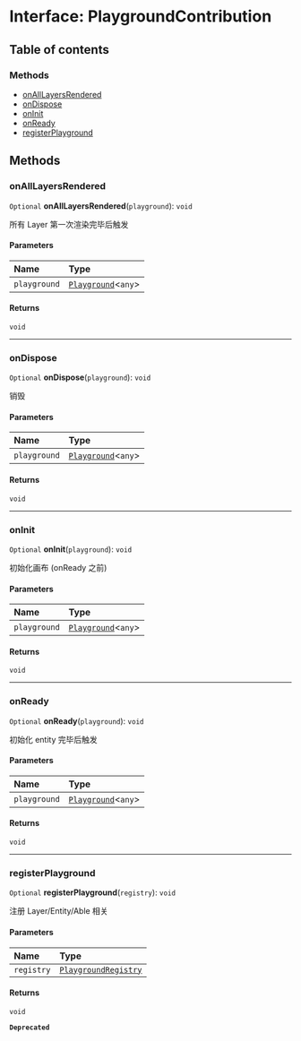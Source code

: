 # Interface: PlaygroundContribution

## Table of contents

### Methods

* [onAllLayersRendered](/auto-docs/free-layout-editor/interfaces/PlaygroundContribution.md#onalllayersrendered)
* [onDispose](/auto-docs/free-layout-editor/interfaces/PlaygroundContribution.md#ondispose)
* [onInit](/auto-docs/free-layout-editor/interfaces/PlaygroundContribution.md#oninit)
* [onReady](/auto-docs/free-layout-editor/interfaces/PlaygroundContribution.md#onready)
* [registerPlayground](/auto-docs/free-layout-editor/interfaces/PlaygroundContribution.md#registerplayground)

## Methods

### onAllLayersRendered

`Optional` **onAllLayersRendered**(`playground`): `void`

所有 Layer 第一次渲染完毕后触发

#### Parameters

| Name | Type |
| :------ | :------ |
| `playground` | [`Playground`](/auto-docs/free-layout-editor/classes/Playground.md)<`any`> |

#### Returns

`void`

***

### onDispose

`Optional` **onDispose**(`playground`): `void`

销毁

#### Parameters

| Name | Type |
| :------ | :------ |
| `playground` | [`Playground`](/auto-docs/free-layout-editor/classes/Playground.md)<`any`> |

#### Returns

`void`

***

### onInit

`Optional` **onInit**(`playground`): `void`

初始化画布 (onReady 之前)

#### Parameters

| Name | Type |
| :------ | :------ |
| `playground` | [`Playground`](/auto-docs/free-layout-editor/classes/Playground.md)<`any`> |

#### Returns

`void`

***

### onReady

`Optional` **onReady**(`playground`): `void`

初始化 entity 完毕后触发

#### Parameters

| Name | Type |
| :------ | :------ |
| `playground` | [`Playground`](/auto-docs/free-layout-editor/classes/Playground.md)<`any`> |

#### Returns

`void`

***

### registerPlayground

`Optional` **registerPlayground**(`registry`): `void`

注册 Layer/Entity/Able 相关

#### Parameters

| Name | Type |
| :------ | :------ |
| `registry` | [`PlaygroundRegistry`](/auto-docs/free-layout-editor/classes/PlaygroundRegistry.md) |

#### Returns

`void`

**`Deprecated`**
